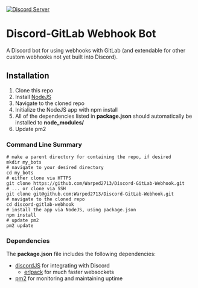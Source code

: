 [![Discord Server](https://discordapp.com/api/guilds/310097366759768065/embed.png)](https://discord.gg/tZWqhWd)

# Discord-GitLab Webhook Bot
A Discord bot for using webhooks with GitLab (and extendable for other custom webhooks not yet built into Discord).

## Installation
1. Clone this repo
2. Install [NodeJS](https://nodejs.org/en/download/)
3. Navigate to the cloned repo
4. Initialize the NodeJS app with npm install
5. All of the dependencies listed in **package.json** should automatically be installed to **node_modules/**
6. Update pm2

### Command Line Summary
```
# make a parent directory for containing the repo, if desired
mkdir my_bots
# navigate to your desired directory
cd my_bots
# either clone via HTTPS
git clone https://github.com/Warped2713/Discord-GitLab-Webhook.git
# ... or clone via SSH
git clone git@github.com:Warped2713/Discord-GitLab-Webhook.git
# navigate to the cloned repo
cd discord-gitlab-webhook
# install the app via NodeJS, using package.json
npm install
# update pm2
pm2 update
```

### Dependencies
The **package.json** file includes the following dependencies:
* [discordJS](https://github.com/hydrabolt/discord.js/) for integrating with Discord
    * [erlpack](https://github.com/hammerandchisel/erlpack) for much faster websockets
* [pm2](http://pm2.keymetrics.io/docs/usage/quick-start/#cheat-sheet) for monitoring and maintaining uptime

